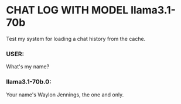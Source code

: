 # CHAT LOG WITH MODEL llama3.1-70b

Test my system for loading a chat history from the cache.

### USER:
What's my name?
### llama3.1-70b.0:
Your name's Waylon Jennings, the one and only.

